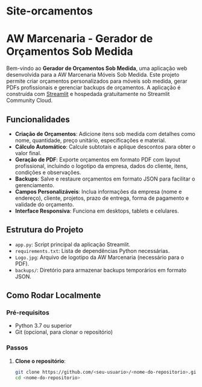 # Site-orcamentos
# AW Marcenaria - Gerador de Orçamentos Sob Medida

Bem-vindo ao **Gerador de Orçamentos Sob Medida**, uma aplicação web desenvolvida para a AW Marcenaria Móveis Sob Medida. Este projeto permite criar orçamentos personalizados para móveis sob medida, gerar PDFs profissionais e gerenciar backups de orçamentos. A aplicação é construída com [Streamlit](https://streamlit.io/) e hospedada gratuitamente no Streamlit Community Cloud.

## Funcionalidades
- **Criação de Orçamentos**: Adicione itens sob medida com detalhes como nome, quantidade, preço unitário, especificações e material.
- **Cálculo Automático**: Calcule subtotais e aplique descontos para obter o valor final.
- **Geração de PDF**: Exporte orçamentos em formato PDF com layout profissional, incluindo o logotipo da empresa, dados do cliente, itens, condições e observações.
- **Backups**: Salve e restaure orçamentos em formato JSON para facilitar o gerenciamento.
- **Campos Personalizáveis**: Inclua informações da empresa (nome e endereço), cliente, projetos, prazo de entrega, forma de pagamento e validade do orçamento.
- **Interface Responsiva**: Funciona em desktops, tablets e celulares.

## Estrutura do Projeto
- `app.py`: Script principal da aplicação Streamlit.
- `requirements.txt`: Lista de dependências Python necessárias.
- `Logo.jpg`: Arquivo de logotipo da AW Marcenaria (necessário para o PDF).
- `backups/`: Diretório para armazenar backups temporários em formato JSON.

## Como Rodar Localmente
### Pré-requisitos
- Python 3.7 ou superior
- Git (opcional, para clonar o repositório)

### Passos
1. **Clone o repositório**:
   ```bash
   git clone https://github.com/<seu-usuario>/<nome-do-repositorio>.git
   cd <nome-do-repositorio>

